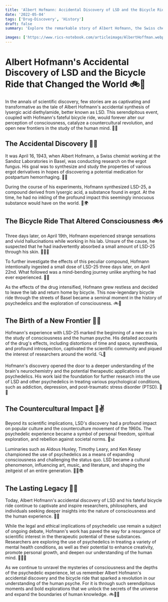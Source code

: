 ```yaml
---
title: 'Albert Hofmann: Accidental Discovery of LSD and the Bicycle Ride that Changed the World'
date: '2022-05-04'
tags: ['Drug-Discovery', 'History']
draft: false
summary: 'Explore the remarkable story of Albert Hofmann, the Swiss chemist who accidentally discovered LSD and embarked on a mind-altering bicycle ride that would forever change our understanding of consciousness and the human psyche.'

images: ['https://www.rics-notebook.com/articleimage/AlbertHoffman.webp']
---
```


# Albert Hofmann's Accidental Discovery of LSD and the Bicycle Ride that Changed the World 🚲💫

In the annals of scientific discovery, few stories are as captivating and transformative as the tale of Albert Hofmann's accidental synthesis of lysergic acid diethylamide, better known as LSD. This serendipitous event, coupled with Hofmann's fateful bicycle ride, would forever alter our perception of consciousness, catalyze a countercultural revolution, and open new frontiers in the study of the human mind. 🔬🌈

## The Accidental Discovery 🧪💥

It was April 16, 1943, when Albert Hofmann, a Swiss chemist working at the Sandoz Laboratories in Basel, was conducting research on the ergot fungus. His goal was to synthesize and study the properties of various ergot derivatives in hopes of discovering a potential medication for postpartum hemorrhaging. 🔬💊

During the course of his experiments, Hofmann synthesized LSD-25, a compound derived from lysergic acid, a substance found in ergot. At the time, he had no inkling of the profound impact this seemingly innocuous substance would have on the world. 🧪🌍

## The Bicycle Ride That Altered Consciousness 🚲🌀

Three days later, on April 19th, Hofmann experienced strange sensations and vivid hallucinations while working in his lab. Unsure of the cause, he suspected that he had inadvertently absorbed a small amount of LSD-25 through his skin. 🧑‍🔬🤯

To further investigate the effects of this peculiar compound, Hofmann intentionally ingested a small dose of LSD-25 three days later, on April 22nd. What followed was a mind-bending journey unlike anything he had ever experienced. 💫🌈

As the effects of the drug intensified, Hofmann grew restless and decided to leave the lab and return home by bicycle. This now-legendary bicycle ride through the streets of Basel became a seminal moment in the history of psychedelics and the exploration of consciousness. 🚲🌃

## The Birth of a New Frontier 🌌✨

Hofmann's experience with LSD-25 marked the beginning of a new era in the study of consciousness and the human psyche. His detailed accounts of the drug's effects, including distortions of time and space, synesthesia, and profound introspection, captivated the scientific community and piqued the interest of researchers around the world. 🔍🧠

Hofmann's discovery opened the door to a deeper understanding of the brain's neurochemistry and the potential therapeutic applications of psychedelics. His work laid the foundation for further research into the use of LSD and other psychedelics in treating various psychological conditions, such as addiction, depression, and post-traumatic stress disorder (PTSD). 💊🌿

## The Countercultural Impact 🌺✌️

Beyond its scientific implications, LSD's discovery had a profound impact on popular culture and the counterculture movement of the 1960s. The psychedelic experience became a symbol of personal freedom, spiritual exploration, and rebellion against societal norms. 🌈🕉️

Luminaries such as Aldous Huxley, Timothy Leary, and Ken Kesey championed the use of psychedelics as a means of expanding consciousness and challenging the status quo. LSD became a cultural phenomenon, influencing art, music, and literature, and shaping the zeitgeist of an entire generation. 🎨🎵📚

## The Lasting Legacy 🌳🌟

Today, Albert Hofmann's accidental discovery of LSD and his fateful bicycle ride continue to captivate and inspire researchers, philosophers, and individuals seeking deeper insights into the nature of consciousness and the human experience. 🔭💡

While the legal and ethical implications of psychedelic use remain a subject of ongoing debate, Hofmann's work has paved the way for a resurgence of scientific interest in the therapeutic potential of these substances. Researchers are exploring the use of psychedelics in treating a variety of mental health conditions, as well as their potential to enhance creativity, promote personal growth, and deepen our understanding of the human mind. 🔬💊🌱

As we continue to unravel the mysteries of consciousness and the depths of the psychedelic experience, let us remember Albert Hofmann's accidental discovery and the bicycle ride that sparked a revolution in our understanding of the human psyche. For it is through such serendipitous moments and bold explorations that we unlock the secrets of the universe and expand the boundaries of human knowledge. 🚲💫🌌
